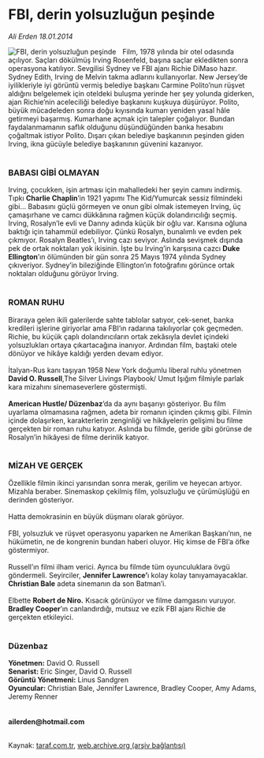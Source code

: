 # FBI, derin yolsuzluğun peşinde

*Ali Erden 18.01.2014*

<div class="yazi"><img align="left" alt="FBI, derin yolsuzluğun peşinde" border="0" src="http://www.taraf.com.tr/fotoraflar/makaleler/fbi-derin-yolsuzlugun-pesinde_8600_orijinal.jpg" style="border-right-width:10px; border-color:#FFFFFF"/>Film, 1978 yılında bir otel odasında açılıyor. Saçları dökülmüş Irving 
Rosenfeld, başına saçlar ekledikten sonra operasyona katılıyor. 
Sevgilisi Sydney ve FBI ajanı Richie DiMaso hazır. Sydney Edith, Irving 
de Melvin takma adlarını kullanıyorlar. New Jersey’de iyilikleriyle iyi 
görüntü vermiş belediye başkanı Carmine Polito’nun rüşvet aldığını 
belgelemek için oteldeki buluşma yerinde her şey yolunda giderken, ajan 
Richie’nin aceleciliği belediye başkanını kuşkuya düşürüyor. Polito, 
büyük mücadeleden sonra doğu kıyısında kumarı yeniden yasal hâle 
getirmeyi başarmış. Kumarhane açmak için talepler çoğalıyor. Bundan 
faydalanmamanın saflık olduğunu düşündüğünden banka hesabını çoğaltmak 
istiyor Polito. Dışarı çıkan belediye başkanının peşinden giden Irving, 
ikna gücüyle belediye başkanının güvenini kazanıyor.<br/><br/><h3>BABASI GİBİ OLMAYAN</h3>Irving, çocukken, işin artması için mahalledeki her şeyin camını indirmiş. Tıpkı <b>Charlie Chaplin</b>’in
 1921 yapımı The Kid/Yumurcak sessiz filmindeki gibi... Babasını güçlü 
görmeyen ve onun gibi olmak istemeyen Irving, üç çamaşırhane ve camcı 
dükkânına rağmen küçük dolandırıcılığı seçmiş. Irving, Rosalyn’le evli 
ve Danny adında küçük bir oğlu var. Karısına oğluna baktığı için 
tahammül edebiliyor. Çünkü Rosalyn, bunalımlı ve evden pek çıkmıyor. 
Rosalyn Beatles’ı, Irving cazı seviyor. Aslında sevişmek dışında pek de 
ortak noktaları yok ikisinin. İşte bu Irving’in karşısına cazcı <b>Duke Ellington</b>’ın
 ölümünden bir gün sonra 25 Mayıs 1974 yılında Sydney çıkıveriyor. 
Sydney’in bileziğinde Ellington’ın fotoğrafını görünce ortak noktaları 
olduğunu görüyor Irving.<br/><br/><h3>ROMAN RUHU</h3>Biraraya gelen ikili 
galerilerde sahte tablolar satıyor, çek-senet, banka kredileri işlerine 
giriyorlar ama FBI’ın radarına takılıyorlar çok geçmeden. Richie, bu 
küçük çaplı dolandırıcıların ortak zekâsıyla devlet içindeki 
yolsuzlukları ortaya çıkartacağına inanıyor. Ardından film, baştaki 
otele dönüyor ve hikâye kaldığı yerden devam ediyor.<br/><br/>İtalyan-Rus kanı taşıyan 1958 New York doğumlu liberal ruhlu yönetmen <b>David O. Russell</b>,The Silver Livings Playbook/ Umut Işığım filmiyle parlak kara mizahını sinemaseverlere göstermişti.<br/><br/><b>American Hustle/ Düzenbaz</b>’da
 da aynı başarıyı gösteriyor. Bu film uyarlama olmamasına rağmen, adeta 
bir romanın içinden çıkmış gibi. Filmin içinde dolaşırken, karakterlerin
 zenginliği ve hikâyelerin gelişimi bu filme gerçekten bir roman ruhu 
katıyor. Aslında bu filmde, geride gibi görünse de Rosalyn’in hikâyesi 
de filme derinlik katıyor.<br/><br/><h3>MİZAH VE GERÇEK</h3>Özellikle 
filmin ikinci yarısından sonra merak, gerilim ve heyecan artıyor. 
Mizahla beraber. Sinemaskop çekilmiş film, yolsuzluğu ve çürümüşlüğü en 
derinden gösteriyor.<br/><br/>Hatta demokrasinin en büyük düşmanı olarak görüyor.<br/><br/>FBI,
 yolsuzluk ve rüşvet operasyonu yaparken ne Amerikan Başkanı’nın, ne 
hükümetin, ne de kongrenin bundan haberi oluyor. Hiç kimse de FBI’a öfke
 göstermiyor.<br/><br/>Russell’ın filmi ilham verici. Ayrıca bu filmde tüm oyunculuklara övgü göndermeli. Seyirciler, <b>Jennifer Lawrence’</b>ı kolay kolay tanıyamayacaklar. <b>Christian Bale</b> adeta sinemanın da son Batman’i.<br/><br/>Elbette <b>Robert de Niro.</b> Kısacık görünüyor ve filme damgasını vuruyor. <b>Bradley Cooper</b>’ın canlandırdığı, mutsuz ve ezik FBI ajanı Richie de gerçekten etkileyici.<br/><br/><h3>Düzenbaz</h3><b>Yönetmen:</b> David O. Russell<br/><b>Senarist: </b>Eric Singer, David O. Russell<br/><b>Görüntü Yönetmeni:</b> Linus Sandgren<br/><b>Oyuncular:</b> Christian Bale, Jennifer Lawrence, Bradley Cooper, Amy Adams, Jeremy Renner<br/><br/><br/><b>ailerden@hotmail.com</b><br/><br/>
</div>

Kaynak: [taraf.com.tr](http://www.taraf.com.tr:80/ali-erden/makale-fbi-derin-yolsuzlugun-pesinde.htm), [web.archive.org (arşiv bağlantısı)](http://web.archive.org/web/20140119215251/http://www.taraf.com.tr:80/ali-erden/makale-fbi-derin-yolsuzlugun-pesinde.htm)
